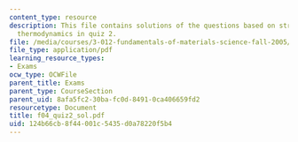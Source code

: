 ```yaml
---
content_type: resource
description: This file contains solutions of the questions based on structure and
  thermodynamics in quiz 2.
file: /media/courses/3-012-fundamentals-of-materials-science-fall-2005/124b66cb8f44001c5435d0a78220f5b4_f04_quiz2_sol.pdf
file_type: application/pdf
learning_resource_types:
- Exams
ocw_type: OCWFile
parent_title: Exams
parent_type: CourseSection
parent_uid: 8afa5fc2-30ba-fc0d-8491-0ca406659fd2
resourcetype: Document
title: f04_quiz2_sol.pdf
uid: 124b66cb-8f44-001c-5435-d0a78220f5b4
---
```

